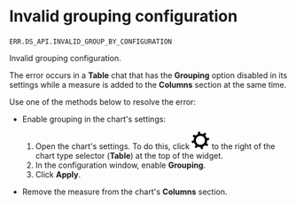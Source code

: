 # Invalid grouping configuration

`ERR.DS_API.INVALID_GROUP_BY_CONFIGURATION`

Invalid grouping configuration.

The error occurs in a **Table** chat that has the **Grouping** option disabled in its settings while a measure is added to the **Columns** section at the same time.

Use one of the methods below to resolve the error:

* Enable grouping in the chart's settings:

   1. Open the chart's settings. To do this, click ![image](../../../_assets/datalens/gear.svg) to the right of the chart type selector (**Table**) at the top of the widget.
   1. In the configuration window, enable **Grouping**.
   1. Click **Apply**.

* Remove the measure from the chart's **Columns** section.
